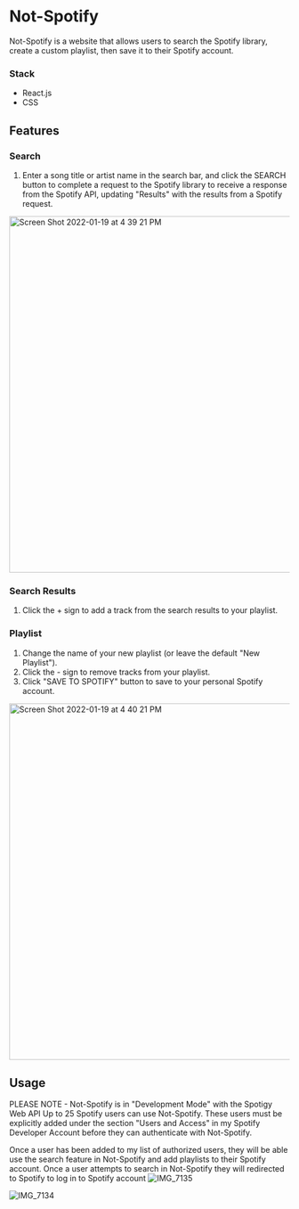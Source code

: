 # Not-Spotify

Not-Spotify is a website that allows users to search the Spotify library, create a custom playlist, then save it to their Spotify account.

### Stack
- React.js
- CSS


## Features

### Search  
1. Enter a song title or artist name in the search bar, and click the SEARCH button to complete a request to the Spotify library to receive a response from the Spotify API, updating "Results" with the results from a Spotify request.
<img width="640" alt="Screen Shot 2022-01-19 at 4 39 21 PM" src="https://user-images.githubusercontent.com/94656081/150241563-356bd2ff-ae5c-4792-8416-dd543de8faf0.png">

### Search Results
1. Click the + sign to add a track from the search results to your playlist.


### Playlist
1. Change the name of your new playlist (or leave the default "New Playlist").
2. Click the - sign to remove tracks from your playlist.
3. Click "SAVE TO SPOTIFY" button to save to your personal Spotify account.
<img width="640" alt="Screen Shot 2022-01-19 at 4 40 21 PM" src="https://user-images.githubusercontent.com/94656081/150241679-f9b85630-d216-4200-9a16-ad97ffabee4b.png">

## Usage

PLEASE NOTE - Not-Spotify is in "Development Mode" with the Spotigy Web API
Up to 25 Spotify users can use Not-Spotify. These users must be explicitly added under the section "Users and Access" in my Spotify Developer Account before they can authenticate with Not-Spotify.

Once a user has been added to my list of authorized users, they will be able use the search feature in Not-Spotify and add playlists to their Spotify account. 
Once a user attempts to search in Not-Spotify they will redirected to Spotify to log in to Spotify account
![IMG_7135](https://user-images.githubusercontent.com/94656081/150241014-5ac88b85-918e-4992-a2d3-7b1cd182668a.PNG)

![IMG_7134](https://user-images.githubusercontent.com/94656081/150240611-dd02ac02-4bca-44ed-8999-fd9652f12cff.PNG)
